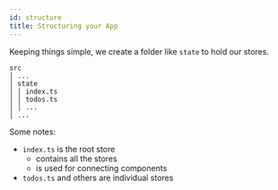```yaml
---
id: structure
title: Structuring your App
---
```


Keeping things simple, we create a folder like `state` to hold our stores.

```
src
│ ...
│ state
│ │ index.ts
│ │ todos.ts
│ │ ...
│ ...
```

Some notes:
- `index.ts` is the root store
    - contains all the stores
    - is used for connecting components
- `todos.ts` and others are individual stores
